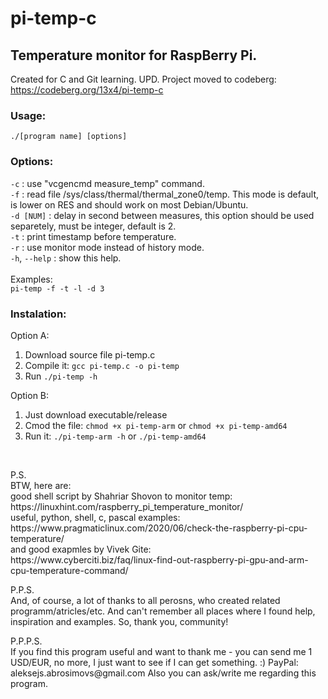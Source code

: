 # pi-temp-c
## Temperature monitor for RaspBerry Pi.
Created for C and Git learning.
UPD. Project moved to codeberg: 
https://codeberg.org/13x4/pi-temp-c

### Usage:<br>
`./[program name] [options]`<br>

### Options:<br>
`-c`       : use "vcgencmd measure_temp" command.<br>
`-f`       : read file /sys/class/thermal/thermal_zone0/temp. This mode is default, is lower on RES and should work on most Debian/Ubuntu.<br>
`-d [NUM]` : delay in second between measures, this option should be used separetely, must be integer, default is 2.<br>
`-t`       : print timestamp before temperature.<br>
`-r`	      :	use monitor mode instead of history mode.<br>
`-h`, `--help`	: show this help.<br>
<br>
Examples:<br>
`pi-temp -f -t -l -d 3`<br>
 
### Instalation:
Option A:
1) Download source file pi-temp.c
2) Compile it: `gcc pi-temp.c -o pi-temp`
3) Run `./pi-temp -h`

Option B:
1) Just download executable/release
2) Cmod the file: `chmod +x pi-temp-arm` or `chmod +x pi-temp-amd64`
3) Run it: `./pi-temp-arm -h` or `./pi-temp-amd64`

<br>
<p>P.S.<br>
BTW, here are:<br>
good shell script by Shahriar Shovon to monitor temp:<br>
https://linuxhint.com/raspberry_pi_temperature_monitor/<br>
useful, python, shell, c, pascal examples:<br>
https://www.pragmaticlinux.com/2020/06/check-the-raspberry-pi-cpu-temperature/<br>
and good exapmles by Vivek Gite:<br>
https://www.cyberciti.biz/faq/linux-find-out-raspberry-pi-gpu-and-arm-cpu-temperature-command/<br></p>

<p>P.P.S.<br>
And, of course, a lot of thanks to all perosns, who created related programm/atricles/etc. And can't remember all places where I found help, inspiration and examples. So, thank you, community!<br></p>

<p>P.P.P.S.<br>
 If you find this program useful and want to thank me - you can send me 1 USD/EUR, no more, I just want to see if I can get something. :)
 PayPal: aleksejs.abrosimovs@gmail.com
 Also you can ask/write me regarding this program.
